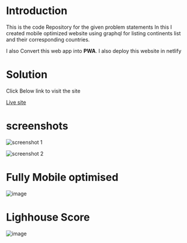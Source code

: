 # Introduction

This is the code Repository for the given problem statements
In this I created mobile optimized website using graphql for listing continents list and their corresponding countries.

I also Convert this web app into **PWA**. I also deploy this website in netlify

# Solution

Click Below link to visit the site

[Live site](https://6028c44a4c422e9243b746a2--modest-fermat-9c879c.netlify.app/)

# screenshots

![screenshot 1](https://user-images.githubusercontent.com/67433489/107870752-2b5a1700-6ec1-11eb-8080-b9747c317cca.png)

![screenshot 2](https://user-images.githubusercontent.com/67433489/107870782-72480c80-6ec1-11eb-899a-a1cc57eba9c0.png)

# Fully Mobile optimised
![image](https://user-images.githubusercontent.com/67433489/107870860-55600900-6ec2-11eb-9f7f-7d17a562f40f.png)

# Lighhouse Score
![image](https://user-images.githubusercontent.com/67433489/107870886-a1ab4900-6ec2-11eb-84b6-e326858f54ff.png)

